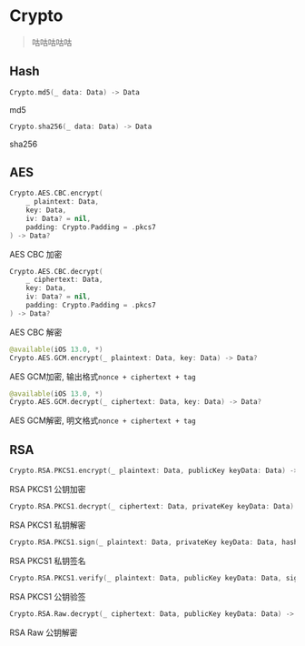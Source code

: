 # Crypto

> 咕咕咕咕咕
> 



## Hash

```swift
Crypto.md5(_ data: Data) -> Data
```

md5

```swift
Crypto.sha256(_ data: Data) -> Data
```

sha256



## AES

```swift
Crypto.AES.CBC.encrypt(
    _ plaintext: Data,
    key: Data,
    iv: Data? = nil,
    padding: Crypto.Padding = .pkcs7
) -> Data?
```

AES CBC 加密

```swift
Crypto.AES.CBC.decrypt(
    _ ciphertext: Data,
    key: Data,
    iv: Data? = nil,
    padding: Crypto.Padding = .pkcs7
) -> Data?
```

AES CBC 解密



```swift
@available(iOS 13.0, *)
Crypto.AES.GCM.encrypt(_ plaintext: Data, key: Data) -> Data?
```

AES GCM加密, 输出格式`nonce + ciphertext + tag`

```swift
@available(iOS 13.0, *)
Crypto.AES.GCM.decrypt(_ ciphertext: Data, key: Data) -> Data?
```

AES GCM解密, 明文格式`nonce + ciphertext + tag`



## RSA

```swift
Crypto.RSA.PKCS1.encrypt(_ plaintext: Data, publicKey keyData: Data) -> Data?
```

RSA PKCS1 公钥加密

```swift
Crypto.RSA.PKCS1.decrypt(_ ciphertext: Data, privateKey keyData: Data) -> Data?
```

RSA PKCS1 私钥解密

```swift
Crypto.RSA.PKCS1.sign(_ plaintext: Data, privateKey keyData: Data, hash: Crypto.RSA.Hash = .sha256) -> Data?
```

RSA PKCS1 私钥签名

```swift
Crypto.RSA.PKCS1.verify(_ plaintext: Data, publicKey keyData: Data, signature: Data, hash: Crypto.RSA.Hash = .sha256)
```

RSA PKCS1 公钥验签



```swift
Crypto.RSA.Raw.decrypt(_ ciphertext: Data, publicKey keyData: Data) -> Data?
```

RSA Raw 公钥解密
